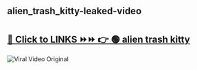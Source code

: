 
 ## alien_trash_kitty-leaked-video 

# <h2><a href="https://clipsfans.com/alien_trash_kitty&ref=git">🔗 Click to LINKS ⏩⏩ 👉 🟢 alien trash kitty </a></h2>

<a href="https://clipsfans.com/alien_trash_kitty&ref=git" rel="nofollow" data-target="animated-image.originalLink"><img src="https://i.ibb.co.com/xMMVF88/686577567.gif" alt="Viral Video Original" style="max-width: 100%; display: inline-block;" data-target="animated-image.originalImage"></a>
